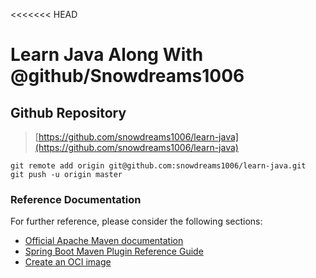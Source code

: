 <<<<<<< HEAD
# Learn Java Along With @github/Snowdreams1006

## Github Repository

> [https://github.com/snowdreams1006/learn-java](https://github.com/snowdreams1006/learn-java)

```shell script
git remote add origin git@github.com:snowdreams1006/learn-java.git
git push -u origin master
```

### Reference Documentation
For further reference, please consider the following sections:

* [Official Apache Maven documentation](https://maven.apache.org/guides/index.html)
* [Spring Boot Maven Plugin Reference Guide](https://docs.spring.io/spring-boot/docs/2.3.3.RELEASE/maven-plugin/reference/html/)
* [Create an OCI image](https://docs.spring.io/spring-boot/docs/2.3.3.RELEASE/maven-plugin/reference/html/#build-image)